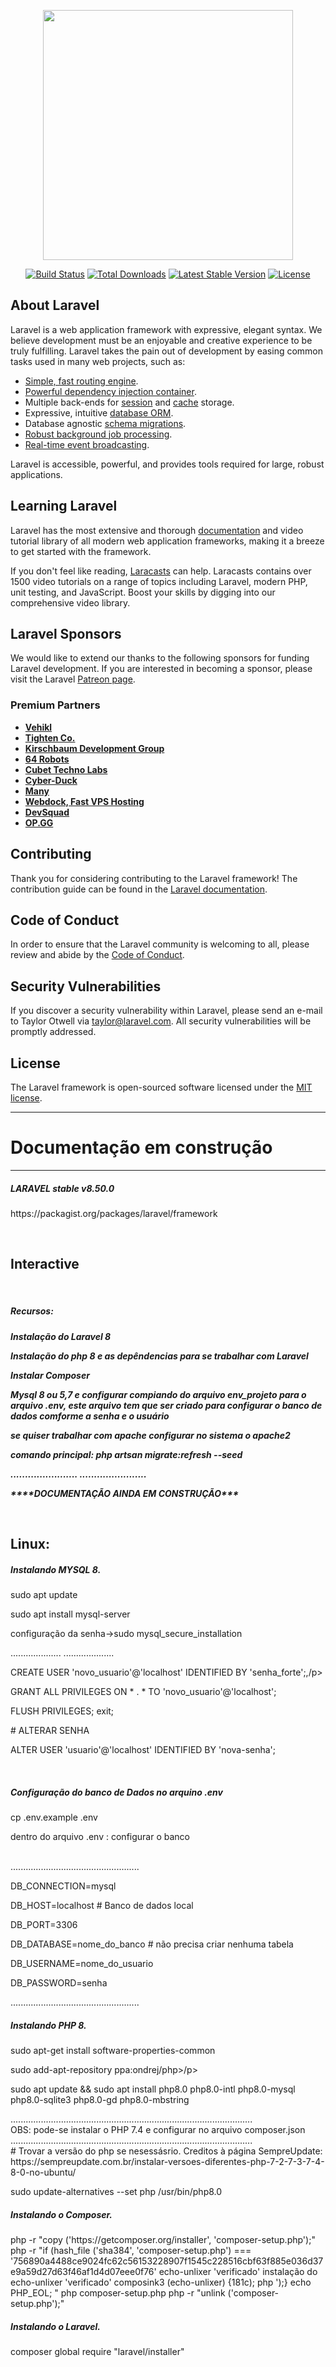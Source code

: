 <p align="center"><a href="https://laravel.com" target="_blank"><img src="https://raw.githubusercontent.com/laravel/art/master/logo-lockup/5%20SVG/2%20CMYK/1%20Full%20Color/laravel-logolockup-cmyk-red.svg" width="400"></a></p>

<p align="center">
<a href="https://travis-ci.org/laravel/framework"><img src="https://travis-ci.org/laravel/framework.svg" alt="Build Status"></a>
<a href="https://packagist.org/packages/laravel/framework"><img src="https://poser.pugx.org/laravel/framework/d/total.svg" alt="Total Downloads"></a>
<a href="https://packagist.org/packages/laravel/framework"><img src="https://poser.pugx.org/laravel/framework/v/stable.svg" alt="Latest Stable Version"></a>
<a href="https://packagist.org/packages/laravel/framework"><img src="https://poser.pugx.org/laravel/framework/license.svg" alt="License"></a>
</p>

## About Laravel

Laravel is a web application framework with expressive, elegant syntax. We believe development must be an enjoyable and creative experience to be truly fulfilling. Laravel takes the pain out of development by easing common tasks used in many web projects, such as:

- [Simple, fast routing engine](https://laravel.com/docs/routing).
- [Powerful dependency injection container](https://laravel.com/docs/container).
- Multiple back-ends for [session](https://laravel.com/docs/session) and [cache](https://laravel.com/docs/cache) storage.
- Expressive, intuitive [database ORM](https://laravel.com/docs/eloquent).
- Database agnostic [schema migrations](https://laravel.com/docs/migrations).
- [Robust background job processing](https://laravel.com/docs/queues).
- [Real-time event broadcasting](https://laravel.com/docs/broadcasting).

Laravel is accessible, powerful, and provides tools required for large, robust applications.

## Learning Laravel

Laravel has the most extensive and thorough [documentation](https://laravel.com/docs) and video tutorial library of all modern web application frameworks, making it a breeze to get started with the framework.

If you don't feel like reading, [Laracasts](https://laracasts.com) can help. Laracasts contains over 1500 video tutorials on a range of topics including Laravel, modern PHP, unit testing, and JavaScript. Boost your skills by digging into our comprehensive video library.

## Laravel Sponsors

We would like to extend our thanks to the following sponsors for funding Laravel development. If you are interested in becoming a sponsor, please visit the Laravel [Patreon page](https://patreon.com/taylorotwell).

### Premium Partners

- **[Vehikl](https://vehikl.com/)**
- **[Tighten Co.](https://tighten.co)**
- **[Kirschbaum Development Group](https://kirschbaumdevelopment.com)**
- **[64 Robots](https://64robots.com)**
- **[Cubet Techno Labs](https://cubettech.com)**
- **[Cyber-Duck](https://cyber-duck.co.uk)**
- **[Many](https://www.many.co.uk)**
- **[Webdock, Fast VPS Hosting](https://www.webdock.io/en)**
- **[DevSquad](https://devsquad.com)**
- **[OP.GG](https://op.gg)**

## Contributing

Thank you for considering contributing to the Laravel framework! The contribution guide can be found in the [Laravel documentation](https://laravel.com/docs/contributions).

## Code of Conduct

In order to ensure that the Laravel community is welcoming to all, please review and abide by the [Code of Conduct](https://laravel.com/docs/contributions#code-of-conduct).

## Security Vulnerabilities

If you discover a security vulnerability within Laravel, please send an e-mail to Taylor Otwell via [taylor@laravel.com](mailto:taylor@laravel.com). All security vulnerabilities will be promptly addressed.

## License

The Laravel framework is open-sourced software licensed under the [MIT license](https://opensource.org/licenses/MIT).
<br>
<hr>
<h1>Documentação em construção</h1>
<hr>
<h5>LARAVEL stable v8.50.0</h5>
<p>https://packagist.org/packages/laravel/framework</p>
<br>
<h2>Interactive</h2>
<br>
<h5>Recursos:<h5>
<p>Instalação do Laravel 8</p>
<p>Instalação do php 8 e as depêndencias para se trabalhar com Laravel<p>
<p>Instalar Composer</p>
<p>Mysql 8 ou 5,7 e configurar compiando do arquivo env_projeto  para o arquivo .env, este arquivo tem que ser criado para configurar o banco de dados comforme a senha e o usuário</p>
<p>se quiser trabalhar com apache configurar no sistema o apache2</p>
</p>comando principal: php artsan migrate:refresh --seed</p>
.......................
.......................
<p>****DOCUMENTAÇÃO AINDA EM CONSTRUÇÃO***</P>
<BR>
<h2>Linux:</h2>
<h5>Instalando MYSQL 8.</h5>
<p>sudo apt update</p>
<p>sudo apt install mysql-server</p>
<p>configuração da senha->sudo mysql_secure_installation</p>
....................
....................
<p>CREATE USER 'novo_usuario'@'localhost' IDENTIFIED BY 'senha_forte';,/p>
<p>GRANT ALL PRIVILEGES ON * . * TO 'novo_usuario'@'localhost';</p>
<p>FLUSH PRIVILEGES;
    exit;</p>
 # ALTERAR SENHA 
 <p>ALTER USER 'usuario'@'localhost' IDENTIFIED BY 'nova-senha';</p>
  <BR>
<h5>Configuração do banco de Dados no arquino .env</h5>
<p>cp .env.example .env</p>
<p>dentro do arquivo .env : configurar o banco</p>
<br>
...................................................
<br>
      <p>DB_CONNECTION=mysql</p> 
      <p>DB_HOST=localhost # Banco de dados local</p>
      <p>DB_PORT=3306</p>
      <p>DB_DATABASE=nome_do_banco # não precisa criar nenhuma tabela</p>
      <p>DB_USERNAME=nome_do_usuario</P>
      <P>DB_PASSWORD=senha</P>
...................................................
<br>
<h5>Instalando PHP 8.</h5>
<p>sudo apt-get install software-properties-common</p>
<p>sudo add-apt-repository ppa:ondrej/php>/p>
<p>sudo apt update && sudo apt install php8.0 php8.0-intl php8.0-mysql php8.0-sqlite3 php8.0-gd php8.0-mbstring</p>
................................................................................................
<br>
 OBS: pode-se instalar o PHP 7.4 e configurar no arquivo composer.json<br>
................................................................................................
<br>
    # Trovar a versão do php se nesessásrio. Creditos à página SempreUpdate: https://sempreupdate.com.br/instalar-versoes-diferentes-php-7-2-7-3-7-4-8-0-no-ubuntu/
    <p>sudo update-alternatives --set php /usr/bin/php8.0</p>
<h5>Instalando o Composer.</h5>
php -r "copy ('https://getcomposer.org/installer', 'composer-setup.php');"
 php -r "if (hash_file ('sha384', 'composer-setup.php') === '756890a4488ce9024fc62c56153228907f1545c228516cbf63f885e036d37e9a59d27d63f46af1d4d07eee0f76' echo-unlixer 'verificado' instalação do echo-unlixer 'verificado' composink3 (echo-unlixer) {181c); php ');} echo PHP_EOL; "
 php composer-setup.php
 php -r "unlink ('composer-setup.php');" 
 <br>
      <h5>Instalando o Laravel.</h5>
      <p>composer global require "laravel/installer"</p>
